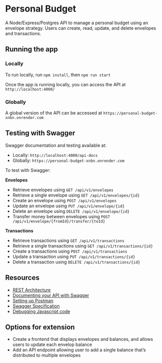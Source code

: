 # Personal Budget

A Node/Express/Postgres API to manage a personal budget using an envelope strategy. Users can create, read, update, and delete envelopes and transactions.

## Running the app
### Locally
To run locally, run `npm install`, then `npm run start`

Once the app is running locally, you can access the API at `http://localhost:4000/`

### Globally
A global version of the API can be accessed at `https://personal-budget-xnbn.onrender.com`

## Testing with Swagger
Swagger documentation and testing available at:
 - Locally: `http://localhost:4000/api-docs` 
 - Globally: `https://personal-budget-xnbn.onrender.com`

To test with Swagger:

**Envelopes**
 - Retrieve envelopes using `GET /api/v1/envelopes`
 - Retrieve a single envelope using `GET /api/v1/envelopes/{id}`
 - Create an envelope using `POST /api/v1/envelopes`
 - Update an envelope using `PUT /api/v1/envelope/{id}`
 - Delete an envelope using `DELETE /api/v1/envelope/{id}`
 - Transfer money between envelopes using `POST /api/v1/envelope/{fromId}/transfer/{toId}`
 
**Transactions**
 - Retrieve transactions using `GET /api/v1/transactions`
 - Retrieve a single transactions using `GET /api/v1/transactions/{id}`
 - Create a transactions using `POST /api/v1/transactions`
 - Update a transaction using `PUT /api/v1/transactions/{id}`
 - Delete a transaction using `DELETE /api/v1/transactions/{id}`

## Resources
- [REST Architecture](https://auth0.com/blog/rest-architecture-part-1-building-api/)
- [Documenting your API with Swagger](https://levelup.gitconnected.com/swagger-time-to-document-that-express-api-you-built-9b8faaeae563)
- [Setting up Postman](https://author.codecademy.com/content-items/a5ed0fe82af00dcae4bb69e07d6b5fa8)
- [Swagger Specification](https://swagger.io/docs/specification/basic-structure/)
- [Debugging Javascript code](https://author.codecademy.com/content-items/e8a7f4f36eae1c4ee642af3cea4bfb4a)

## Options for extension
 - Create a frontend that displays envelopes and balances, and allows users to update each envelop balance
 - Add an API endpoint allowing user to add a single balance that’s distributed to multiple envelopes

